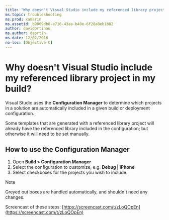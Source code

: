 ```yaml
---
title: "Why doesn't Visual Studio include my referenced library project in my build?"
ms.topic: troubleshooting
ms.prod: xamarin
ms.assetid: b9009db8-e716-43aa-b40e-6f28a8eb1b82
author: davidortinau
ms.author: daortin
ms.date: 12/02/2016
no-loc: [Objective-C]
---
```


# Why doesn't Visual Studio include my referenced library project in my build?

Visual Studio uses the **Configuration Manager** to determine which projects in a solution are automatically included in a given build or deployment configuration.

Some templates that are generated with a referenced library project will already have the referenced library included in the configuration; but otherwise it will need to be set manually.

## How to use the Configuration Manager

1. Open **Build > Configuration Manager**
2. Select the configuration to customize, e.g. **Debug | iPhone**
3. Select checkboxes for the projects you wish to include.

> [!NOTE]
> Greyed out boxes are handled automatically, and shouldn't need any changes.

Screencast of these steps: [https://screencast.com/t/zLoQOpEn](https://screencast.com/t/zLoQOpEn)
